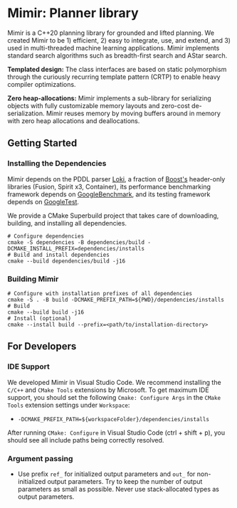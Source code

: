 # Mimir: Planner library

Mimir is a C++20 planning library for grounded and lifted planning. We created Mimir to be 1) efficient, 2) easy to integrate, use, and extend, and 3) used in multi-threaded machine learning applications. Mimir implements standard search algorithms such as breadth-first search and AStar search.

**Templated design:** The class interfaces are based on static polymorphism through the curiously recurring template pattern (CRTP) to enable heavy compiler optimizations.

**Zero heap-allocations:** Mimir implements a sub-library for serializing objects with fully customizable memory layouts and zero-cost de-serialization. Mimir reuses memory by moving buffers around in memory with zero heap allocations and deallocations.


## Getting Started

### Installing the Dependencies

Mimir depends on the PDDL parser [Loki](https://github.com/drexlerd/Loki), a fraction of [Boost's](boost.org) header-only libraries (Fusion, Spirit x3, Container), its performance benchmarking framework depends on [GoogleBenchmark](https://github.com/google/benchmark), and its testing framework depends on [GoogleTest](https://github.com/google/googletest).

We provide a CMake Superbuild project that takes care of downloading, building, and installing all dependencies.

```console
# Configure dependencies
cmake -S dependencies -B dependencies/build -DCMAKE_INSTALL_PREFIX=dependencies/installs
# Build and install dependencies
cmake --build dependencies/build -j16
```

### Building Mimir

```console
# Configure with installation prefixes of all dependencies
cmake -S . -B build -DCMAKE_PREFIX_PATH=${PWD}/dependencies/installs
# Build
cmake --build build -j16
# Install (optional)
cmake --install build --prefix=<path/to/installation-directory>
```


## For Developers

### IDE Support

We developed Mimir in Visual Studio Code. We recommend installing the `C/C++` and `CMake Tools` extensions by Microsoft. To get maximum IDE support, you should set the following `Cmake: Configure Args` in the `CMake Tools` extension settings under `Workspace`:

- `-DCMAKE_PREFIX_PATH=${workspaceFolder}/dependencies/installs`

After running `CMake: Configure` in Visual Studio Code (ctrl + shift + p), you should see all include paths being correctly resolved.

### Argument passing

- Use prefix `ref_` for initialized output parameters and `out_` for non-initialized output parameters. Try to keep the number of output parameters as small as possible. Never use stack-allocated types as output parameters.
